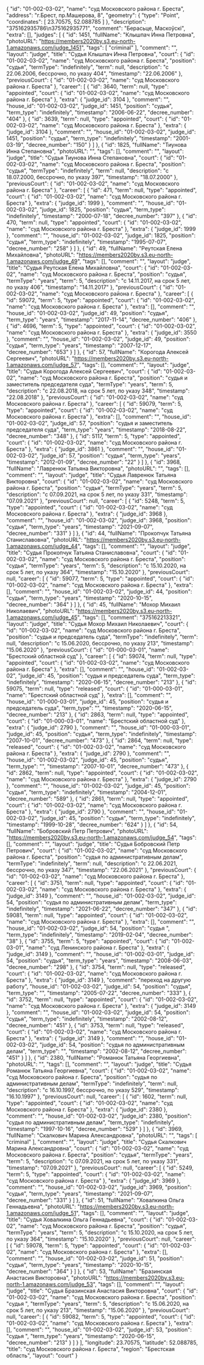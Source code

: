 {
    "id": "01-002-03-02",
    "name": "суд Московского района г. Бреста",
    "address": "г.Брест, пр.Машерова, 8",
    "geometry": {
        "type": "Point",
        "coordinates": [
            23.70575,
            52.088785
        ]
    },
    "description": "375162935786\n375162935771",
    "comment": "Берасьце, Маскоўскі",
    "extra": [],
    "judges": [
        {
            "id": 1451,
            "fullName": "Клышпач Инна Петровна",
            "photoURL": "https://members2020by.s3.eu-north-1.amazonaws.com/judge_1451",
            "tags": [
                "criminal"
            ],
            "comment": "",
            "layout": "judge",
            "title": "Судья Клышпач Инна Петровна",
            "court": {
                "id": "01-002-03-02",
                "name": "суд Московского района г. Бреста",
                "position": "судья",
                "termType": "indefinitely",
                "term": null,
                "description": "c 22.06.2006, бессрочно, по указу 404",
                "timestamp": "22.06.2006"
            },
            "previousCourt": {
                "id": "01-002-03-02",
                "name": "суд Московского района г. Бреста"
            },
            "career": [
                {
                    "id": 3640,
                    "term": null,
                    "type": "appointed",
                    "court": {
                        "id": "01-002-03-02",
                        "name": "суд Московского района г. Бреста"
                    },
                    "extra": {
                        "judge_id": 3104
                    },
                    "comment": "",
                    "house_id": "01-002-03-02",
                    "judge_id": 1451,
                    "position": "судья",
                    "term_type": "indefinitely",
                    "timestamp": "2006-06-22",
                    "decree_number": "404"
                },
                {
                    "id": 3639,
                    "term": null,
                    "type": "appointed",
                    "court": {
                        "id": "01-002-03-02",
                        "name": "суд Московского района г. Бреста"
                    },
                    "extra": {
                        "judge_id": 3104
                    },
                    "comment": "",
                    "house_id": "01-002-03-02",
                    "judge_id": 1451,
                    "position": "судья",
                    "term_type": "indefinitely",
                    "timestamp": "2001-03-19",
                    "decree_number": "150"
                }
            ]
        },
        {
            "id": 1825,
            "fullName": "Тиунова Инна Степановна",
            "photoURL": "",
            "tags": [],
            "comment": "",
            "layout": "judge",
            "title": "Судья Тиунова Инна Степановна",
            "court": {
                "id": "01-002-03-02",
                "name": "суд Московского района г. Бреста",
                "position": "судья",
                "termType": "indefinitely",
                "term": null,
                "description": "c 18.07.2000, бессрочно, по указу 397",
                "timestamp": "18.07.2000"
            },
            "previousCourt": {
                "id": "01-002-03-02",
                "name": "суд Московского района г. Бреста"
            },
            "career": [
                {
                    "id": 471,
                    "term": null,
                    "type": "appointed",
                    "court": {
                        "id": "01-002-03-02",
                        "name": "суд Московского района г. Бреста"
                    },
                    "extra": {
                        "judge_id": 1999
                    },
                    "comment": "",
                    "house_id": "01-002-03-02",
                    "judge_id": 1825,
                    "position": "судья",
                    "term_type": "indefinitely",
                    "timestamp": "2000-07-18",
                    "decree_number": "397"
                },
                {
                    "id": 470,
                    "term": null,
                    "type": "appointed",
                    "court": {
                        "id": "01-002-03-02",
                        "name": "суд Московского района г. Бреста"
                    },
                    "extra": {
                        "judge_id": 1999
                    },
                    "comment": "",
                    "house_id": "01-002-03-02",
                    "judge_id": 1825,
                    "position": "судья",
                    "term_type": "indefinitely",
                    "timestamp": "1995-07-07",
                    "decree_number": "258"
                }
            ]
        },
        {
            "id": 49,
            "fullName": "Реутская Елена Михайловна",
            "photoURL": "https://members2020by.s3.eu-north-1.amazonaws.com/judge_49",
            "tags": [],
            "comment": "",
            "layout": "judge",
            "title": "Судья Реутская Елена Михайловна",
            "court": {
                "id": "01-002-03-02",
                "name": "суд Московского района г. Бреста",
                "position": "судья",
                "termType": "years",
                "term": 5,
                "description": "c 14.11.2017, на срок 5 лет, по указу 406",
                "timestamp": "14.11.2017"
            },
            "previousCourt": {
                "id": "01-002-03-02",
                "name": "суд Московского района г. Бреста"
            },
            "career": [
                {
                    "id": 59072,
                    "term": 5,
                    "type": "appointed",
                    "court": {
                        "id": "01-002-03-02",
                        "name": "суд Московского района г. Бреста"
                    },
                    "extra": [],
                    "comment": "",
                    "house_id": "01-002-03-02",
                    "judge_id": 49,
                    "position": "судья",
                    "term_type": "years",
                    "timestamp": "2017-11-14",
                    "decree_number": "406"
                },
                {
                    "id": 4696,
                    "term": 5,
                    "type": "appointed",
                    "court": {
                        "id": "01-002-03-02",
                        "name": "суд Московского района г. Бреста"
                    },
                    "extra": {
                        "judge_id": 3550
                    },
                    "comment": "",
                    "house_id": "01-002-03-02",
                    "judge_id": 49,
                    "position": "судья",
                    "term_type": "years",
                    "timestamp": "2007-12-17",
                    "decree_number": "653"
                }
            ]
        },
        {
            "id": 57,
            "fullName": "Корогода Алексей Сергеевич",
            "photoURL": "https://members2020by.s3.eu-north-1.amazonaws.com/judge_57",
            "tags": [],
            "comment": "",
            "layout": "judge",
            "title": "Судья Корогода Алексей Сергеевич",
            "court": {
                "id": "01-002-03-02",
                "name": "суд Московского района г. Бреста",
                "position": "судья и заместитель председателя суда",
                "termType": "years",
                "term": 5,
                "description": "c 22.08.2018, на срок 5 лет, по указу 348",
                "timestamp": "22.08.2018"
            },
            "previousCourt": {
                "id": "01-002-03-02",
                "name": "суд Московского района г. Бреста"
            },
            "career": [
                {
                    "id": 59079,
                    "term": 5,
                    "type": "appointed",
                    "court": {
                        "id": "01-002-03-02",
                        "name": "суд Московского района г. Бреста"
                    },
                    "extra": [],
                    "comment": "",
                    "house_id": "01-002-03-02",
                    "judge_id": 57,
                    "position": "судья и заместитель председателя суда",
                    "term_type": "years",
                    "timestamp": "2018-08-22",
                    "decree_number": "348"
                },
                {
                    "id": 5117,
                    "term": 5,
                    "type": "appointed",
                    "court": {
                        "id": "01-002-03-02",
                        "name": "суд Московского района г. Бреста"
                    },
                    "extra": {
                        "judge_id": 3861
                    },
                    "comment": "",
                    "house_id": "01-002-03-02",
                    "judge_id": 57,
                    "position": "судья",
                    "term_type": "years",
                    "timestamp": "2012-01-09",
                    "decree_number": "22"
                }
            ]
        },
        {
            "id": 3968,
            "fullName": "Лавренюк Татьяна Викторовна",
            "photoURL": "",
            "tags": [],
            "comment": "",
            "layout": "judge",
            "title": "Судья Лавренюк Татьяна Викторовна",
            "court": {
                "id": "01-002-03-02",
                "name": "суд Московского района г. Бреста",
                "position": "судья",
                "termType": "years",
                "term": 5,
                "description": "c 07.09.2021, на срок 5 лет, по указу 331",
                "timestamp": "07.09.2021"
            },
            "previousCourt": null,
            "career": [
                {
                    "id": 5248,
                    "term": 5,
                    "type": "appointed",
                    "court": {
                        "id": "01-002-03-02",
                        "name": "суд Московского района г. Бреста"
                    },
                    "extra": {
                        "judge_id": 3968
                    },
                    "comment": "",
                    "house_id": "01-002-03-02",
                    "judge_id": 3968,
                    "position": "судья",
                    "term_type": "years",
                    "timestamp": "2021-09-07",
                    "decree_number": "331"
                }
            ]
        },
        {
            "id": 44,
            "fullName": "Прокопчук Татьяна Станиславовна",
            "photoURL": "https://members2020by.s3.eu-north-1.amazonaws.com/judge_44",
            "tags": [],
            "comment": "",
            "layout": "judge",
            "title": "Судья Прокопчук Татьяна Станиславовна",
            "court": {
                "id": "01-002-03-02",
                "name": "суд Московского района г. Бреста",
                "position": "судья",
                "termType": "years",
                "term": 5,
                "description": "c 15.10.2020, на срок 5 лет, по указу 364",
                "timestamp": "15.10.2020"
            },
            "previousCourt": null,
            "career": [
                {
                    "id": 59077,
                    "term": 5,
                    "type": "appointed",
                    "court": {
                        "id": "01-002-03-02",
                        "name": "суд Московского района г. Бреста"
                    },
                    "extra": [],
                    "comment": "",
                    "house_id": "01-002-03-02",
                    "judge_id": 44,
                    "position": "судья",
                    "term_type": "years",
                    "timestamp": "2020-10-15",
                    "decree_number": "364"
                }
            ]
        },
        {
            "id": 45,
            "fullName": "Мохор Михаил Николаевич",
            "photoURL": "https://members2020by.s3.eu-north-1.amazonaws.com/judge_45",
            "tags": [],
            "comment": "375162213321",
            "layout": "judge",
            "title": "Судья Мохор Михаил Николаевич",
            "court": {
                "id": "01-002-03-02",
                "name": "суд Московского района г. Бреста",
                "position": "судья и председатель суда",
                "termType": "indefinitely",
                "term": null,
                "description": "c 15.06.2020, бессрочно, по указу 213",
                "timestamp": "15.06.2020"
            },
            "previousCourt": {
                "id": "01-000-03-01",
                "name": "Брестский областной суд"
            },
            "career": [
                {
                    "id": 59074,
                    "term": null,
                    "type": "appointed",
                    "court": {
                        "id": "01-002-03-02",
                        "name": "суд Московского района г. Бреста"
                    },
                    "extra": [],
                    "comment": "",
                    "house_id": "01-002-03-02",
                    "judge_id": 45,
                    "position": "судья и председатель суда",
                    "term_type": "indefinitely",
                    "timestamp": "2020-06-15",
                    "decree_number": "213"
                },
                {
                    "id": 59075,
                    "term": null,
                    "type": "released",
                    "court": {
                        "id": "01-000-03-01",
                        "name": "Брестский областной суд"
                    },
                    "extra": [],
                    "comment": "",
                    "house_id": "01-000-03-01",
                    "judge_id": 45,
                    "position": "судья и председатель суда",
                    "term_type": "",
                    "timestamp": "2020-06-15",
                    "decree_number": "213"
                },
                {
                    "id": 2863,
                    "term": null,
                    "type": "appointed",
                    "court": {
                        "id": "01-000-03-01",
                        "name": "Брестский областной суд"
                    },
                    "extra": {
                        "judge_id": 2790
                    },
                    "comment": "",
                    "house_id": "01-000-03-01",
                    "judge_id": 45,
                    "position": "судья",
                    "term_type": "indefinitely",
                    "timestamp": "2007-10-01",
                    "decree_number": "473"
                },
                {
                    "id": 2864,
                    "term": null,
                    "type": "released",
                    "court": {
                        "id": "01-002-03-02",
                        "name": "суд Московского района г. Бреста"
                    },
                    "extra": {
                        "judge_id": 2790
                    },
                    "comment": "",
                    "house_id": "01-002-03-02",
                    "judge_id": 45,
                    "position": "судья",
                    "term_type": "",
                    "timestamp": "2007-10-01",
                    "decree_number": "473"
                },
                {
                    "id": 2862,
                    "term": null,
                    "type": "appointed",
                    "court": {
                        "id": "01-002-03-02",
                        "name": "суд Московского района г. Бреста"
                    },
                    "extra": {
                        "judge_id": 2790
                    },
                    "comment": "",
                    "house_id": "01-002-03-02",
                    "judge_id": 45,
                    "position": "судья",
                    "term_type": "indefinitely",
                    "timestamp": "2004-12-01",
                    "decree_number": "589"
                },
                {
                    "id": 2861,
                    "term": null,
                    "type": "appointed",
                    "court": {
                        "id": "01-002-03-02",
                        "name": "суд Московского района г. Бреста"
                    },
                    "extra": {
                        "judge_id": 2790
                    },
                    "comment": "",
                    "house_id": "01-002-03-02",
                    "judge_id": 45,
                    "position": "судья",
                    "term_type": "indefinitely",
                    "timestamp": "1999-10-28",
                    "decree_number": "624"
                }
            ]
        },
        {
            "id": 54,
            "fullName": "Бобровский Петр Петрович",
            "photoURL": "https://members2020by.s3.eu-north-1.amazonaws.com/judge_54",
            "tags": [],
            "comment": "",
            "layout": "judge",
            "title": "Судья Бобровский Петр Петрович",
            "court": {
                "id": "01-002-03-02",
                "name": "суд Московского района г. Бреста",
                "position": "судья по административным делам",
                "termType": "indefinitely",
                "term": null,
                "description": "c 22.06.2021, бессрочно, по указу 347",
                "timestamp": "22.06.2021"
            },
            "previousCourt": {
                "id": "01-002-03-02",
                "name": "суд Московского района г. Бреста"
            },
            "career": [
                {
                    "id": 3751,
                    "term": null,
                    "type": "appointed",
                    "court": {
                        "id": "01-002-03-02",
                        "name": "суд Московского района г. Бреста"
                    },
                    "extra": {
                        "judge_id": 3149
                    },
                    "comment": "",
                    "house_id": "01-002-03-02",
                    "judge_id": 54,
                    "position": "судья по административным делам",
                    "term_type": "indefinitely",
                    "timestamp": "2021-06-22",
                    "decree_number": "347"
                },
                {
                    "id": 59081,
                    "term": null,
                    "type": "appointed",
                    "court": {
                        "id": "01-002-03-02",
                        "name": "суд Московского района г. Бреста"
                    },
                    "extra": [],
                    "comment": "",
                    "house_id": "01-002-03-02",
                    "judge_id": 54,
                    "position": "судья ",
                    "term_type": "indefinitely",
                    "timestamp": "2019-02-04",
                    "decree_number": "38"
                },
                {
                    "id": 3755,
                    "term": 5,
                    "type": "appointed",
                    "court": {
                        "id": "01-002-03-01",
                        "name": "суд Ленинского района г. Бреста"
                    },
                    "extra": {
                        "judge_id": 3149
                    },
                    "comment": "",
                    "house_id": "01-002-03-01",
                    "judge_id": 54,
                    "position": "судья",
                    "term_type": "years",
                    "timestamp": "2008-06-03",
                    "decree_number": "298"
                },
                {
                    "id": 3754,
                    "term": null,
                    "type": "released",
                    "court": {
                        "id": "01-002-03-02",
                        "name": "суд Московского района г. Бреста"
                    },
                    "extra": {
                        "judge_id": 3149
                    },
                    "comment": "переход на другую работу",
                    "house_id": "01-002-03-02",
                    "judge_id": 54,
                    "position": "судья",
                    "term_type": "",
                    "timestamp": "2005-07-22",
                    "decree_number": "333"
                },
                {
                    "id": 3752,
                    "term": null,
                    "type": "appointed",
                    "court": {
                        "id": "01-002-03-02",
                        "name": "суд Московского района г. Бреста"
                    },
                    "extra": {
                        "judge_id": 3149
                    },
                    "comment": "",
                    "house_id": "01-002-03-02",
                    "judge_id": 54,
                    "position": "судья",
                    "term_type": "indefinitely",
                    "timestamp": "2002-08-12",
                    "decree_number": "451"
                },
                {
                    "id": 3753,
                    "term": null,
                    "type": "released",
                    "court": {
                        "id": "01-002-03-02",
                        "name": "суд Московского района г. Бреста"
                    },
                    "extra": {
                        "judge_id": 3149
                    },
                    "comment": "",
                    "house_id": "01-002-03-02",
                    "judge_id": 54,
                    "position": "судья по административным делам",
                    "term_type": "",
                    "timestamp": "2002-08-12",
                    "decree_number": "451"
                }
            ]
        },
        {
            "id": 2380,
            "fullName": "Романюк Татьяна Георгиевна",
            "photoURL": "",
            "tags": [],
            "comment": "",
            "layout": "judge",
            "title": "Судья Романюк Татьяна Георгиевна",
            "court": {
                "id": "01-002-03-02",
                "name": "суд Московского района г. Бреста",
                "position": "судья по административным делам",
                "termType": "indefinitely",
                "term": null,
                "description": "c 16.10.1997, бессрочно, по указу 529",
                "timestamp": "16.10.1997"
            },
            "previousCourt": null,
            "career": [
                {
                    "id": 1602,
                    "term": null,
                    "type": "appointed",
                    "court": {
                        "id": "01-002-03-02",
                        "name": "суд Московского района г. Бреста"
                    },
                    "extra": {
                        "judge_id": 2380
                    },
                    "comment": "",
                    "house_id": "01-002-03-02",
                    "judge_id": 2380,
                    "position": "судья по административным делам",
                    "term_type": "indefinitely",
                    "timestamp": "1997-10-16",
                    "decree_number": "529"
                }
            ]
        },
        {
            "id": 3969,
            "fullName": "Скалкович Марина Александровна",
            "photoURL": "",
            "tags": [
                "criminal"
            ],
            "comment": "",
            "layout": "judge",
            "title": "Судья Скалкович Марина Александровна",
            "court": {
                "id": "01-002-03-02",
                "name": "суд Московского района г. Бреста",
                "position": "судья",
                "termType": "years",
                "term": 5,
                "description": "c 07.09.2021, на срок 5 лет, по указу 331",
                "timestamp": "07.09.2021"
            },
            "previousCourt": null,
            "career": [
                {
                    "id": 5249,
                    "term": 5,
                    "type": "appointed",
                    "court": {
                        "id": "01-002-03-02",
                        "name": "суд Московского района г. Бреста"
                    },
                    "extra": {
                        "judge_id": 3969
                    },
                    "comment": "",
                    "house_id": "01-002-03-02",
                    "judge_id": 3969,
                    "position": "судья",
                    "term_type": "years",
                    "timestamp": "2021-09-07",
                    "decree_number": "331"
                }
            ]
        },
        {
            "id": 51,
            "fullName": "Ховалкина Ольга Геннадьевна",
            "photoURL": "https://members2020by.s3.eu-north-1.amazonaws.com/judge_51",
            "tags": [],
            "comment": "",
            "layout": "judge",
            "title": "Судья Ховалкина Ольга Геннадьевна",
            "court": {
                "id": "01-002-03-02",
                "name": "суд Московского района г. Бреста",
                "position": "судья",
                "termType": "years",
                "term": 5,
                "description": "c 15.10.2020, на срок 5 лет, по указу 364",
                "timestamp": "15.10.2020"
            },
            "previousCourt": null,
            "career": [
                {
                    "id": 59078,
                    "term": 5,
                    "type": "appointed",
                    "court": {
                        "id": "01-002-03-02",
                        "name": "суд Московского района г. Бреста"
                    },
                    "extra": [],
                    "comment": "",
                    "house_id": "01-002-03-02",
                    "judge_id": 51,
                    "position": "судья",
                    "term_type": "years",
                    "timestamp": "2020-10-15",
                    "decree_number": "364"
                }
            ]
        },
        {
            "id": 53,
            "fullName": "Бразинская Анастасия Викторовна",
            "photoURL": "https://members2020by.s3.eu-north-1.amazonaws.com/judge_53",
            "tags": [],
            "comment": "",
            "layout": "judge",
            "title": "Судья Бразинская Анастасия Викторовна",
            "court": {
                "id": "01-002-03-02",
                "name": "суд Московского района г. Бреста",
                "position": "судья ",
                "termType": "years",
                "term": 5,
                "description": "c 15.06.2020, на срок 5 лет, по указу 213",
                "timestamp": "15.06.2020"
            },
            "previousCourt": null,
            "career": [
                {
                    "id": 59082,
                    "term": 5,
                    "type": "appointed",
                    "court": {
                        "id": "01-002-03-02",
                        "name": "суд Московского района г. Бреста"
                    },
                    "extra": [],
                    "comment": "",
                    "house_id": "01-002-03-02",
                    "judge_id": 53,
                    "position": "судья ",
                    "term_type": "years",
                    "timestamp": "2020-06-15",
                    "decree_number": "213"
                }
            ]
        }
    ],
    "longitude": 23.70575,
    "latitude": 52.088785,
    "title": "суд Московского района г. Бреста",
    "region": "Брестская область",
    "layout": "court"
}
